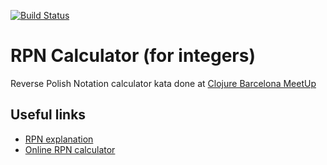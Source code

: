 [![Build Status](https://travis-ci.org/eloipoch/rpn-calculator.svg)](https://travis-ci.org/eloipoch/rpn-calculator)

# RPN Calculator (for integers)

Reverse Polish Notation calculator kata done at [Clojure Barcelona MeetUp](http://www.meetup.com/ClojureBCN/events/219734804/)

## Useful links

 * [RPN explanation](http://en.wikipedia.org/wiki/Reverse_Polish_notation)
 * [Online RPN calculator](http://www.meta-calculator.com/learning-lab/reverse-polish-notation-calculator.php)


